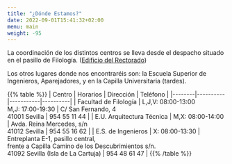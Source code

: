 ```yaml
---
title: "¿Dónde Estamos?"
date: 2022-09-01T15:41:32+02:00
menu: main
weight: -95
---
```


La coordinación de los distintos centros se lleva desde el despacho situado en
el pasillo de Filología. ([Edificio del Rectorado](http://maps.google.es/maps/ms?ie=UTF8&hl=es&t=h&msa=0&msid=111406730855754132097.00047939c56b5c41df184&ll=37.381249,-5.9908&spn=0.002984,0.00456&z=17))

Los otros lugares donde nos encontraréis son: la Escuela Superior de
Ingenieros, Aparejadores, y en la Capilla Universitaria (tardes).

{{% table %}}
| Centro | Horarios | Dirección | Teléfono |
|--------|----------|-----------|----------|
| Facultad de Filología | L,J,V: 08:00-13:00<br/>M,J: 17:00-19:30 | C/ San Fernando, 4<br/>41001 Sevilla | 954 55 11 44 |
| E.U. Arquitectura Técnica | M,X: 08:00-14:00 | Avda. Reina Mercedes, s/n<br/>41012 Sevilla | 954 55 16 62 |
| E.S. de Ingenieros | X: 08:00-13:30 | Entreplanta E-1, pasillo central,<br/>frente a Capilla Camino de los Descubrimientos s/n.<br/>41092 Sevilla (Isla de La Cartuja) | 954 48 61 47 |
{{% /table %}}
